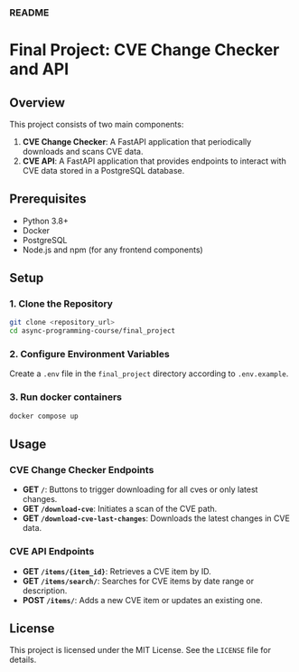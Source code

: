 ### README

# Final Project: CVE Change Checker and API

## Overview

This project consists of two main components:
1. **CVE Change Checker**: A FastAPI application that periodically downloads and scans CVE data.
2. **CVE API**: A FastAPI application that provides endpoints to interact with CVE data stored in a PostgreSQL database.

## Prerequisites

- Python 3.8+
- Docker
- PostgreSQL
- Node.js and npm (for any frontend components)

## Setup

### 1. Clone the Repository

```sh
git clone <repository_url>
cd async-programming-course/final_project
```



### 2. Configure Environment Variables

Create a `.env` file in the `final_project` directory according to `.env.example`.

### 3. Run docker containers

```sh
docker compose up
```

## Usage

### CVE Change Checker Endpoints

- **GET `/`**: Buttons to trigger downloading for all cves or only latest changes.
- **GET `/download-cve`**: Initiates a scan of the CVE path.
- **GET `/download-cve-last-changes`**: Downloads the latest changes in CVE data.

### CVE API Endpoints

- **GET `/items/{item_id}`**: Retrieves a CVE item by ID.
- **GET `/items/search/`**: Searches for CVE items by date range or description.
- **POST `/items/`**: Adds a new CVE item or updates an existing one.

## License

This project is licensed under the MIT License. See the `LICENSE` file for details.